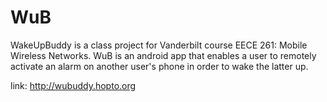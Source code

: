 WuB
===
WakeUpBuddy is a class project for Vanderbilt course EECE 261: Mobile Wireless Networks. 
WuB is an android app that enables a user to remotely activate an alarm on another user's phone in order to 
wake the latter up. 

link: http://wubuddy.hopto.org
